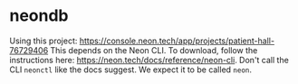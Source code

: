 # neondb

Using this project: https://console.neon.tech/app/projects/patient-hall-76729406
This depends on the Neon CLI. To download, follow the instructions here: https://neon.tech/docs/reference/neon-cli. Don't call the CLI `neonctl` like the docs suggest. We expect it to be called `neon`.

